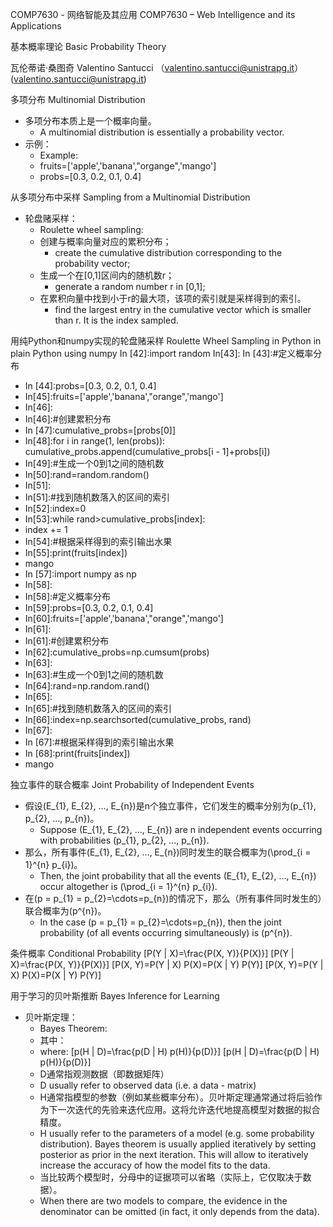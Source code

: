 COMP7630 - 网络智能及其应用
COMP7630 – Web Intelligence and its Applications

基本概率理论
Basic Probability Theory

瓦伦蒂诺·桑图奇
Valentino Santucci
（valentino.santucci@unistrapg.it）
(valentino.santucci@unistrapg.it)

多项分布
Multinomial Distribution
- 多项分布本质上是一个概率向量。
  - A multinomial distribution is essentially a probability vector.
- 示例：
  - Example:
  - fruits=['apple','banana',"organge",'mango']
  - probs=[0.3, 0.2, 0.1, 0.4]

从多项分布中采样
Sampling from a Multinomial Distribution
- 轮盘赌采样：
  - Roulette wheel sampling:
  - 创建与概率向量对应的累积分布；
    - create the cumulative distribution corresponding to the probability vector;
  - 生成一个在[0,1]区间内的随机数r；
    - generate a random number r in [0,1];
  - 在累积向量中找到小于r的最大项，该项的索引就是采样得到的索引。
    - find the largest entry in the cumulative vector which is smaller than r. It is the index sampled.

用纯Python和numpy实现的轮盘赌采样
Roulette Wheel Sampling in Python in plain Python using numpy
In [42]:import random
In[43]:
In [43]:#定义概率分布
  - In [44]:probs=[0.3, 0.2, 0.1, 0.4]
  - In[45]:fruits=['apple','banana',"orange",'mango']
  - In[46]:
  - In[46]:#创建累积分布
  - In [47]:cumulative_probs=[probs[0]]
  - In[48]:for i in range(1, len(probs)): cumulative_probs.append(cumulative_probs[i - 1]+probs[i])
  - In[49]:#生成一个0到1之间的随机数
  - In[50]:rand=random.random()
  - In[51]:
  - In[51]:#找到随机数落入的区间的索引
  - In[52]:index=0
  - In[53]:while rand>cumulative_probs[index]:
  - index += 1
  - In[54]:#根据采样得到的索引输出水果
  - In[55]:print(fruits[index])
  - mango
  - In [57]:import numpy as np
  - In[58]:
  - In[58]:#定义概率分布
  - In[59]:probs=[0.3, 0.2, 0.1, 0.4]
  - In[60]:fruits=['apple','banana',"orange",'mango']
  - In[61]:
  - In[61]:#创建累积分布
  - In[62]:cumulative_probs=np.cumsum(probs)
  - In[63]:
  - In[63]:#生成一个0到1之间的随机数
  - In[64]:rand=np.random.rand()
  - In[65]:
  - In[65]:#找到随机数落入的区间的索引
  - In[66]:index=np.searchsorted(cumulative_probs, rand)
  - In[67]:
  - In [67]:#根据采样得到的索引输出水果
  - In [68]:print(fruits[index])
  - mango

独立事件的联合概率
Joint Probability of Independent Events
- 假设\(E_{1}, E_{2}, ..., E_{n}\)是n个独立事件，它们发生的概率分别为\(p_{1}, p_{2}, ..., p_{n}\)。
  - Suppose \(E_{1}, E_{2}, ..., E_{n}\) are n independent events occurring with probabilities \(p_{1}, p_{2}, ..., p_{n}\).
- 那么，所有事件\(E_{1}, E_{2}, ..., E_{n}\)同时发生的联合概率为\(\prod_{i = 1}^{n} p_{i}\)。
  - Then, the joint probability that all the events \(E_{1}, E_{2}, ..., E_{n}\) occur altogether is \(\prod_{i = 1}^{n} p_{i}\).
- 在\(p = p_{1} = p_{2}=\cdots=p_{n}\)的情况下，那么（所有事件同时发生的）联合概率为\(p^{n}\)。
  - In the case \(p = p_{1} = p_{2}=\cdots=p_{n}\), then the joint probability (of all events occurring simultaneously) is \(p^{n}\).

条件概率
Conditional Probability
\[P(Y | X)=\frac{P(X, Y)}{P(X)}\]
\[P(Y | X)=\frac{P(X, Y)}{P(X)}\]
\[P(X, Y)=P(Y | X) P(X)=P(X | Y) P(Y)\]
\[P(X, Y)=P(Y | X) P(X)=P(X | Y) P(Y)\]

用于学习的贝叶斯推断
Bayes Inference for Learning
- 贝叶斯定理：
  - Bayes Theorem:
  - 其中：
  - where:
  \[p(H | D)=\frac{p(D | H) p(H)}{p(D)}\]
  \[p(H | D)=\frac{p(D | H) p(H)}{p(D)}\]
  - D通常指观测数据（即数据矩阵）
  - D usually refer to observed data (i.e. a data - matrix)
  - H通常指模型的参数（例如某些概率分布）。贝叶斯定理通常通过将后验作为下一次迭代的先验来迭代应用。这将允许迭代地提高模型对数据的拟合精度。
  - H usually refer to the parameters of a model (e.g. some probability distribution). Bayes theorem is usually applied iteratively by setting posterior as prior in the next iteration. This will allow to iteratively increase the accuracy of how the model fits to the data.
  - 当比较两个模型时，分母中的证据项可以省略（实际上，它仅取决于数据）。
  - When there are two models to compare, the evidence in the denominator can be omitted (in fact, it only depends from the data). 
